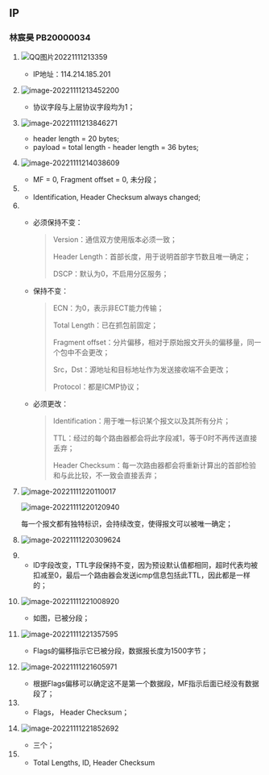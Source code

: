 ## IP

### 林宸昊 PB20000034

1. ![QQ图片20221111213359](C:\Users\lenovo\Desktop\QQ图片20221111213359.png)

   - IP地址：114.214.185.201

2. ![image-20221111213452200](C:\Users\lenovo\AppData\Roaming\Typora\typora-user-images\image-20221111213452200.png)

   - 协议字段与上层协议字段均为1；

3. ![image-20221111213846271](C:\Users\lenovo\AppData\Roaming\Typora\typora-user-images\image-20221111213846271.png)

   - header length = 20 bytes;
   - payload = total length - header length = 36 bytes;

4. ![image-20221111214038609](C:\Users\lenovo\AppData\Roaming\Typora\typora-user-images\image-20221111214038609.png)

   - MF = 0, Fragment offset = 0, 未分段；

5. - Identification,  Header Checksum always changed;

6. - 必须保持不变：

     > Version：通信双方使用版本必须一致；
     >
     > Header Length：首部长度，用于说明首部字节数且唯一确定；
     >
     > DSCP：默认为0，不启用分区服务；

   - 保持不变：

     > ECN：为0，表示非ECT能力传输；
     >
     > Total Length：已在抓包前固定；
     >
     > Fragment offset：分片偏移，相对于原始报文开头的偏移量，同一个包中不会更改；
     >
     > Src，Dst：源地址和目标地址作为发送接收端不会更改；
     >
     > Protocol：都是ICMP协议；

   - 必须更改：

     > Identification：用于唯一标识某个报文以及其所有分片；
     >
     > TTL：经过的每个路由器都会将此字段减1，等于0时不再传送直接丢弃；
     >
     > Header Checksum：每一次路由器都会将重新计算出的首部检验和与此比较，不一致会直接丢弃；

7. ![image-20221111220110017](C:\Users\lenovo\AppData\Roaming\Typora\typora-user-images\image-20221111220110017.png)

   ![image-20221111220120940](C:\Users\lenovo\AppData\Roaming\Typora\typora-user-images\image-20221111220120940.png)

   每一个报文都有独特标识，会持续改变，使得报文可以被唯一确定；

8. ![image-20221111220309624](C:\Users\lenovo\AppData\Roaming\Typora\typora-user-images\image-20221111220309624.png)

9. - ID字段改变，TTL字段保持不变，因为预设默认值都相同，超时代表均被扣减至0，最后一个路由器会发送icmp信息包括此TTL，因此都是一样的；

10. ![image-20221111221008920](C:\Users\lenovo\AppData\Roaming\Typora\typora-user-images\image-20221111221008920.png)

    - 如图，已被分段；

11. ![image-20221111221357595](C:\Users\lenovo\AppData\Roaming\Typora\typora-user-images\image-20221111221357595.png)

    - Flags的偏移指示它已被分段，数据报长度为1500字节；

12. ![image-20221111221605971](C:\Users\lenovo\AppData\Roaming\Typora\typora-user-images\image-20221111221605971.png)

    - 根据Flags偏移可以确定这不是第一个数据段，MF指示后面已经没有数据段了；

13. - Flags， Header Checksum；

14. ![image-20221111221852692](C:\Users\lenovo\AppData\Roaming\Typora\typora-user-images\image-20221111221852692.png)

    - 三个；

15. - Total Lengths, ID, Header Checksum